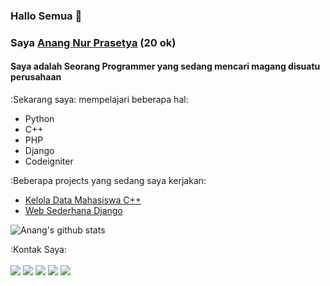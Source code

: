### Hallo Semua 👋
### Saya [Anang Nur Prasetya](https://anangnrpras.medium.com/) (20 ok) 
#### Saya adalah Seorang Programmer yang sedang mencari magang disuatu perusahaan

<!--
**Anangprasetya/Anangprasetya** is a ✨ _special_ ✨ repository because its `README.md` (this file) appears on your GitHub profile.

Here are some ideas to get you started:

- 🔭 I’m currently working on ...
- 🌱 I’m currently learning ...
- 👯 I’m looking to collaborate on ...
- 🤔 I’m looking for help with ...
- 💬 Ask me about ...
- 📫 How to reach me: ...
- 😄 Pronouns: ...
- ⚡ Fun fact: ...
-->
:Sekarang saya: mempelajari beberapa hal:
- Python
- C++
- PHP
- Django
- Codeigniter

:Beberapa projects yang sedang saya kerjakan:
- [Kelola Data Mahasiswa C++]()
- [Web Sederhana Django]()

![Anang's github stats](https://bad-apple-github-readme.vercel.app/api?show_bg=1&username=Anangprasetya)

:Kontak Saya:
<br><br>
[<img src="https://img.shields.io/badge/Gmail-D14836?style=for-the-badge&logo=gmail&logoColor=white">](mailto:anangnr.pras@gmail.com)
[<img src="https://img.shields.io/badge/Facebook-1877F2?style=for-the-badge&logo=facebook&logoColor=white">](https://web.facebook.com/profile.php?id=100051525842729)
[<img src="https://img.shields.io/badge/Instagram-E4405F?style=for-the-badge&logo=instagram&logoColor=white">](https://www.instagram.com/anangprasetyaa/)
[<img src="https://img.shields.io/badge/Twitter-1DA1F2?style=for-the-badge&logo=twitter&logoColor=white">](https://twitter.com/Anang87435253)
[<img src="https://img.shields.io/badge/LinkedIn-0077B5?style=for-the-badge&logo=linkedin&logoColor=white">](https://www.linkedin.com/in/anang-prasetya-2b3805205/)

